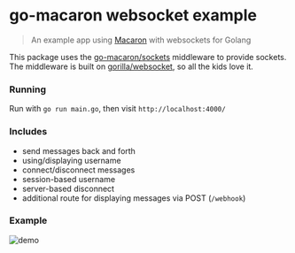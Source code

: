 go-macaron websocket example
============================

> An example app using [Macaron](https://github.com/go-macaron/macaron) with websockets for Golang

This package uses the [go-macaron/sockets](https://github.com/go-macaron/sockets) middleware to provide sockets. The middleware is built on [gorilla/websocket](https://github.com/gorilla/websocket), so all the kids love it.

### Running

Run with `go run main.go`, then visit `http://localhost:4000/`

### Includes

* send messages back and forth
* using/displaying username
* connect/disconnect messages
* session-based username
* server-based disconnect
* additional route for displaying messages via POST (`/webhook`)

### Example

![demo](https://cl.ly/452U04203S28/Screen%20Recording%202017-07-19%20at%2004.20%20PM.gif)